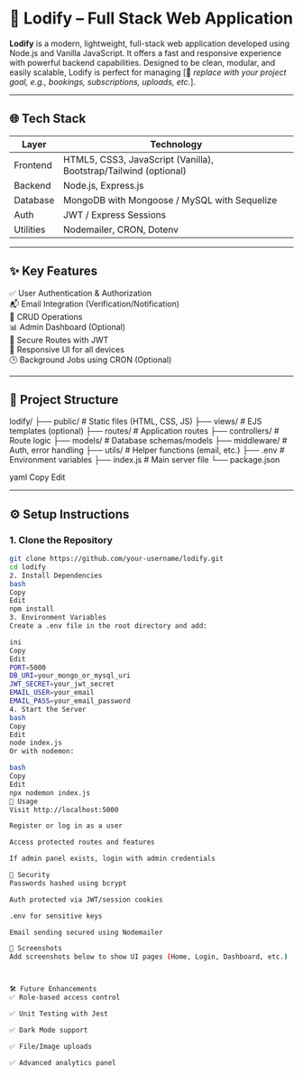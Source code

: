 
# 🚀 Lodify – Full Stack Web Application

**Lodify** is a modern, lightweight, full-stack web application developed using Node.js and Vanilla JavaScript. It offers a fast and responsive experience with powerful backend capabilities. Designed to be clean, modular, and easily scalable, Lodify is perfect for managing [📌 *replace with your project goal, e.g., bookings, subscriptions, uploads, etc.*].

---

## 🌐 Tech Stack

| Layer      | Technology                  |
|------------|------------------------------|
| Frontend   | HTML5, CSS3, JavaScript (Vanilla), Bootstrap/Tailwind (optional) |
| Backend    | Node.js, Express.js          |
| Database   | MongoDB with Mongoose / MySQL with Sequelize |
| Auth       | JWT / Express Sessions       |
| Utilities  | Nodemailer, CRON, Dotenv     |

---

## ✨ Key Features

✅ User Authentication & Authorization  
📬 Email Integration (Verification/Notification)  
📁 CRUD Operations  
📊 Admin Dashboard (Optional)  
🔐 Secure Routes with JWT  
📱 Responsive UI for all devices  
🕒 Background Jobs using CRON (Optional)

---

## 📁 Project Structure

lodify/
├── public/ # Static files (HTML, CSS, JS)
├── views/ # EJS templates (optional)
├── routes/ # Application routes
├── controllers/ # Route logic
├── models/ # Database schemas/models
├── middleware/ # Auth, error handling
├── utils/ # Helper functions (email, etc.)
├── .env # Environment variables
├── index.js # Main server file
└── package.json

yaml
Copy
Edit

---

## ⚙️ Setup Instructions

### 1. Clone the Repository

```bash
git clone https://github.com/your-username/lodify.git
cd lodify
2. Install Dependencies
bash
Copy
Edit
npm install
3. Environment Variables
Create a .env file in the root directory and add:

ini
Copy
Edit
PORT=5000
DB_URI=your_mongo_or_mysql_uri
JWT_SECRET=your_jwt_secret
EMAIL_USER=your_email
EMAIL_PASS=your_email_password
4. Start the Server
bash
Copy
Edit
node index.js
Or with nodemon:

bash
Copy
Edit
npx nodemon index.js
🚀 Usage
Visit http://localhost:5000

Register or log in as a user

Access protected routes and features

If admin panel exists, login with admin credentials

🔐 Security
Passwords hashed using bcrypt

Auth protected via JWT/session cookies

.env for sensitive keys

Email sending secured using Nodemailer

📸 Screenshots
Add screenshots below to show UI pages (Home, Login, Dashboard, etc.)



🛠 Future Enhancements
✅ Role-based access control

✅ Unit Testing with Jest

✅ Dark Mode support

✅ File/Image uploads

✅ Advanced analytics panel

